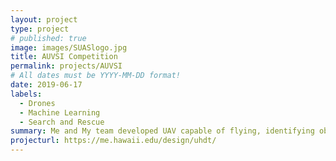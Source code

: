 ```yaml
---
layout: project
type: project
# published: true
image: images/SUASlogo.jpg
title: AUVSI Competition
permalink: projects/AUVSI
# All dates must be YYYY-MM-DD format!
date: 2019-06-17
labels:
  - Drones
  - Machine Learning
  - Search and Rescue
summary: Me and My team developed UAV capable of flying, identifying objects, and delivering a package autonomously. Designed to meet the AUVSI SUAS Competition which simulates a search and rescue situation.
projecturl: https://me.hawaii.edu/design/uhdt/
---
```


